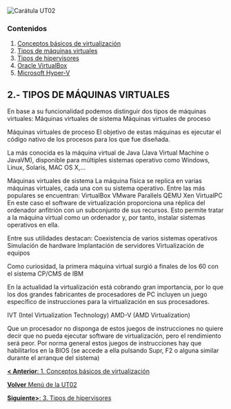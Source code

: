 ![Carátula UT02](imgs/caratula_ut02.png)

### Contenidos

1. [Conceptos básicos de virtualización](01_conceptos_básicos.md)
2. [Tipos de máquinas virtuales](02_tipos_MV.md)
3. [Tipos de hipervisores](03_tipos_hipervisores.md)
4. [Oracle VirtualBox](04_virtualbox.md)
5. [Microsoft Hyper-V](05_hiper-v.md)


## 2.- TIPOS DE MÁQUINAS VIRTUALES

En base a su funcionalidad podemos distinguir dos tipos de máquinas virtuales:
Máquinas virtuales de sistema 
Máquinas virtuales de proceso

Máquinas virtuales de proceso
El objetivo de estas máquinas es ejecutar el código nativo de los procesos para los que fue diseñada.

La más conocida es la máquina virtual de Java (Java Virtual Machine o JavaVM), disponible para múltiples sistemas operativo como Windows, Linux, Solaris, MAC OS X,…


Máquinas virtuales de sistema
La máquina física se replica en varias máquinas virtuales, cada una con su sistema operativo.
Entre las más populares se encuentran:
VirtualBox
VMware
Parallels
QEMU
Xen
VirtualPC
En este caso el software de virtualización proporciona una réplica del ordenador anfitrión con un subconjunto de sus recursos.
Esto permite tratar a la máquina virtual como un ordenador y, por tanto, instalar sistemas operativos en ella.

Entre sus utilidades destacan:
Coexistencia de varios sistemas operativos
Simulación de hardware
Implantación de servidores
Virtualización de equipos

Como curiosidad, la primera máquina virtual surgió a finales de los 60 con el sistema CP/CMS de IBM

En la actualidad la virtualización está cobrando gran importancia, por lo que los dos grandes fabricantes de procesadores de PC incluyen un juego específico de instrucciones para la virtualización en sus procesadores.

IVT (Intel Virtualization Technology)
AMD-V (AMD Virtualization)


Que un procesador no disponga de estos juegos de instrucciones no quiere decir que no pueda ejecutar software de virtualización, pero el rendimiento será peor.
Por norma general estos juegos de instrucciones hay que habilitarlos en la BIOS (se accede a ella pulsando Supr, F2 o alguna similar durante el arranque del sistema)


[**< Anterior**: 1. Conceptos básicos de virtualización](01_conceptos_básicos.md)

[**Volver** Menú de la UT02](index_UT02.md)

[**Siguiente>**: 3. Tipos de hipervisores](03_tipos_hipervisores.md)